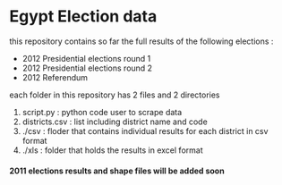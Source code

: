 # Egypt Election data 
this repository contains so far the full results of the following elections :

* 2012 Presidential elections round 1 
* 2012 Presidential elections round 2
* 2012 Referendum 

each folder in this repository has 2 files and 2 directories 

1. script.py : python code user to scrape data 
2. districts.csv : list including district name and code 
3. ./csv : floder that contains individual results for each district in csv format
4. ./xls : folder that holds the results in excel format 


#### 2011 elections results and shape files will be added soon 
